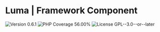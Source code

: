 # Luma | Framework Component

<div>
<!-- Version Badge -->
<img src="https://img.shields.io/badge/Version-0.6.1-blue" alt="Version 0.6.1">
<!-- PHP Coverage Badge -->
<img src="https://img.shields.io/badge/PHP Coverage-56.00%25-red" alt="PHP Coverage 56.00%">
<!-- License Badge -->
<img src="https://img.shields.io/badge/License-GPL--3.0--or--later-34ad9b" alt="License GPL--3.0--or--later">
</div>